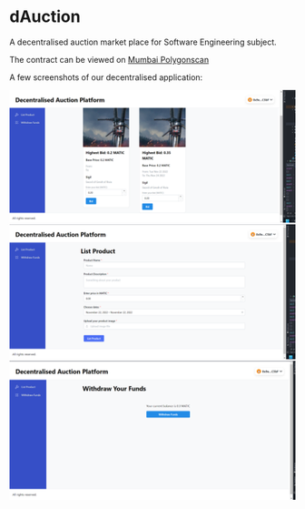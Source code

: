 # dAuction

A decentralised auction market place for Software Engineering subject.

The contract can be viewed on [Mumbai Polygonscan](https://mumbai.polygonscan.com/address/0xb9D2Ca552C7A0BCA7f57b831a9BE4D7a8e2AF939)

A few screenshots of our decentralised application:

![](./images/home-page.png)
![](./images/list-product.png)
![](./images/withdraw.png)
